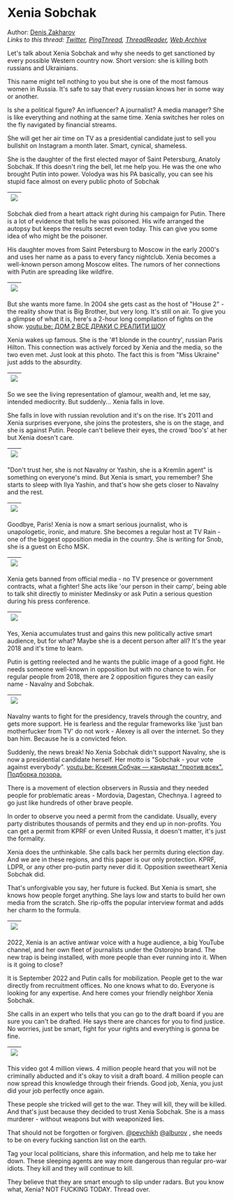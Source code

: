 # Xenia Sobchak

Author: [Denis Zakharov](https://twitter.com/betelgeuse1922)  
*Links to this thread: [Twitter](https://twitter.com/betelgeuse1922/status/1575784478458318848), [PingThread](https://pingthread.com/thread/1575784478458318848), [ThreadReader](https://threadreaderapp.com/thread/1575784478458318848.html), [Web Archive](https://web.archive.org/web/*/https://twitter.com/betelgeuse1922/status/1575784478458318848)*

Let's talk about Xenia Sobchak and why she needs to get sanctioned by every possible Western country now. Short version: she is killing both russians and Ukrainians.

This name might tell nothing to you but she is one of the most famous women in Russia. It's safe to say that every russian knows her in some way or another.

Is she a political figure? An influencer? A journalist? A media manager? She is like everything and nothing at the same time. Xenia switches her roles on the fly navigated by financial streams.

She will get her air time on TV as a presidential candidate just to sell you bullshit on Instagram a month later. Smart, cynical, shameless.

She is the daughter of the first elected mayor of Saint Petersburg, Anatoly Sobchak. If this doesn't ring the bell, let me help you. He was the one who brought Putin into power. Volodya was his PA basically, you can see his stupid face almost on every public photo of Sobchak

| [![](/media/1575784478458318848/3_1575789888049389573.jpg)](/media/1575784478458318848/3_1575789888049389573.jpg) |
| :-: |

Sobchak died from a heart attack right during his campaign for Putin. There is a lot of evidence that tells he was poisoned. His wife arranged the autopsy but keeps the results secret even today. This can give you some idea of who might be the poisoner.

His daughter moves from Saint Petersburg to Moscow in the early 2000's and uses her name as a pass to every fancy nightclub. Xenia becomes a well-known person among Moscow elites. The rumors of her connections with Putin are spreading like wildfire.

| [![](/media/1575784478458318848/3_1575793714135449600.jpg)](/media/1575784478458318848/3_1575793714135449600.jpg) |
| :-: |

But she wants more fame. In 2004 she gets cast as the host of "House 2" - the reality show that is Big Brother, but very long. It's still on air. To give you a glimpse of what it is, here's a 2-hour long compilation of fights on the show. 
[youtu.be: ДОМ 2 ВСЕ ДРАКИ С РЕАЛИТИ ШОУ](https://youtu.be/SXMoho_Ftvo)

Xenia wakes up famous. She is the '#1 blonde in the country', russian Paris Hilton. This connection was actively forced by Xenia and the media, so the two even met. Just look at this photo. The fact this is from "Miss Ukraine" just adds to the absurdity.

| [![](/media/1575784478458318848/3_1575798442600927233.png)](/media/1575784478458318848/3_1575798442600927233.png) |
| :-: |

So we see the living representation of glamour, wealth and, let me say, intended mediocrity. But suddenly... Xenia falls in love.

She falls in love with russian revolution and it's on the rise. It's 2011 and Xenia surprises everyone, she joins the protesters, she is on the stage, and she is against Putin. People can't believe their eyes, the crowd 'boo's' at her but Xenia doesn't care.

| [![](/media/1575784478458318848/3_1575800150760587264.png)](/media/1575784478458318848/3_1575800150760587264.png) |
| :-: |

"Don't trust her, she is not Navalny or Yashin, she is a Kremlin agent" is something on everyone's mind. But Xenia is smart, you remember? She starts to sleep with Ilya Yashin, and that's how she gets closer to Navalny and the rest.

| [![](/media/1575784478458318848/3_1575801736907968512.png)](/media/1575784478458318848/3_1575801736907968512.png) |
| :-: |

Goodbye, Paris! Xenia is now a smart serious journalist, who is unapologetic, ironic, and mature. She becomes a regular host at TV Rain - one of the biggest opposition media in the country. She is writing for Snob, she is a guest on Echo MSK.

| [![](/media/1575784478458318848/3_1575802713132212224.png)](/media/1575784478458318848/3_1575802713132212224.png) |
| :-: |

Xenia gets banned from official media - no TV presence or government contracts, what a fighter! She acts like 'our person in their camp', being able to talk shit directly to minister Medinsky or ask Putin a serious question during his press conference.

| [![](/media/1575784478458318848/3_1575804487310123008.png)](/media/1575784478458318848/3_1575804487310123008.png) |
| :-: |

Yes, Xenia accumulates trust and gains this new politically active smart audience, but for what? Maybe she is a decent person after all? It's the year 2018 and it's time to learn.

Putin is getting reelected and he wants the public image of a good fight. He needs someone well-known in opposition but with no chance to win. For regular people from 2018, there are 2 opposition figures they can easily name - Navalny and Sobchak.

| [![](/media/1575784478458318848/3_1575807938119274498.jpg)](/media/1575784478458318848/3_1575807938119274498.jpg) |
| :-: |

Navalny wants to fight for the presidency, travels through the country, and gets more support. He is fearless and the regular frameworks like 'just ban motherfucker from TV' do not work - Alexey is all over the internet. So they ban him. Because he is a convicted felon.

Suddenly, the news break! No Xenia Sobchak didn't support Navalny, she is now a presidential candidate herself. Her motto is "Sobchak - your vote against everybody". [youtu.be: Ксения Собчак — кандидат "против всех". Подборка позора.](https://youtu.be/7mqhpP-if0s)

There is a movement of election observers in Russia and they needed people for problematic areas - Mordovia, Dagestan, Chechnya. I agreed to go just like hundreds of other brave people.

In order to observe you need a permit from the candidate. Usually, every party distributes thousands of permits and they end up in non-profits. You can get a permit from KPRF or even United Russia, it doesn't matter, it's just the formality.

Xenia does the unthinkable. She calls back her permits during election day. And we are in these regions, and this paper is our only protection. KPRF, LDPR, or any other pro-putin party never did it. Opposition sweetheart Xenia Sobchak did.

That's unforgivable you say, her future is fucked. But Xenia is smart, she knows how people forget anything. She lays low and starts to build her own media from the scratch. She rip-offs the popular interview format and adds her charm to the formula.

| [![](/media/1575784478458318848/3_1575813948275924999.png)](/media/1575784478458318848/3_1575813948275924999.png) |
| :-: |

2022, Xenia is an active antiwar voice with a huge audience, a big YouTube channel, and her own fleet of journalists under the Ostorojno brand. The new trap is being installed, with more people than ever running into it. When is it going to close?

It is September 2022 and Putin calls for mobilization. People get to the war directly from recruitment offices. No one knows what to do. Everyone is looking for any expertise. And here comes your friendly neighbor Xenia Sobchak.

She calls in an expert who tells that you can go to the draft board if you are sure you can't be drafted. He says there are chances for you to find justice. No worries, just be smart, fight for your rights and everything is gonna be fine.

| [![](/media/1575784478458318848/3_1575818151010369536.jpg)](/media/1575784478458318848/3_1575818151010369536.jpg) |
| :-: |

This video got 4 million views. 4 million people heard that you will not be criminally abducted and it's okay to visit a draft board. 4 million people can now spread this knowledge through their friends. Good job, Xenia, you just did your job perfectly once again.

These people she tricked will get to the war. They will kill, they will be killed. And that's just because they decided to trust Xenia Sobchak. She is a mass murderer - without weapons but with weaponized lies.

That should not be forgotten or forgiven. [@pevchikh](https://twitter.com/pevchikh) [@alburov](https://twitter.com/alburov) , she needs to be on every fucking sanction list on the earth.

Tag your local politicians, share this information, and help me to take her down. These sleeping agents are way more dangerous than regular pro-war idiots. They kill and they will continue to kill.

They believe that they are smart enough to slip under radars. But you know what, Xenia? NOT FUCKING TODAY. Thread over.
